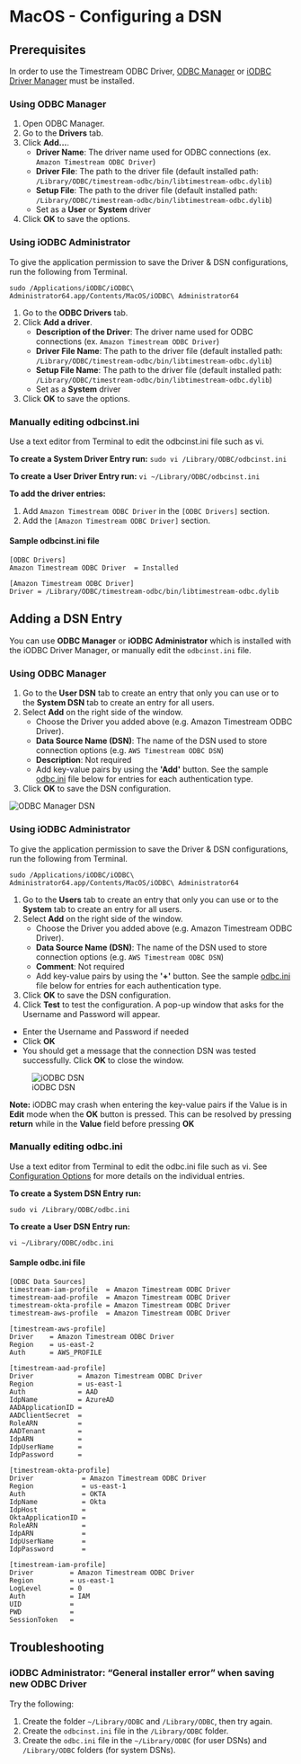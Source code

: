# MacOS - Configuring a DSN

## Prerequisites
In order to use the Timestream ODBC Driver, [ODBC Manager](http://www.odbcmanager.net/) or [iODBC Driver Manager](http://www.iodbc.org/dataspace/doc/iodbc/wiki/iodbcWiki/Downloads) must be installed.

### Using ODBC Manager ###
1. Open ODBC Manager.
2. Go to the **Drivers** tab.
3. Click **Add...**.
    * **Driver Name**: The driver name used for ODBC connections (ex. `Amazon Timestream ODBC Driver`)
    * **Driver File**: The path to the driver file (default installed path: `/Library/ODBC/timestream-odbc/bin/libtimestream-odbc.dylib`)
    * **Setup File**: The path to the driver file (default installed path: `/Library/ODBC/timestream-odbc/bin/libtimestream-odbc.dylib`)
    * Set as a **User** or **System** driver
4. Click **OK** to save the options.

### Using iODBC Administrator ###
To give the application permission to save the Driver & DSN configurations, run the following from Terminal.

`sudo /Applications/iODBC/iODBC\ Administrator64.app/Contents/MacOS/iODBC\ Administrator64`

1. Go to the **ODBC Drivers** tab.
2. Click **Add a driver**.
    * **Description of the Driver**: The driver name used for ODBC connections (ex. `Amazon Timestream ODBC Driver`)
    * **Driver File Name**: The path to the driver file (default installed path: `/Library/ODBC/timestream-odbc/bin/libtimestream-odbc.dylib`)
    * **Setup File Name**: The path to the driver file (default installed path: `/Library/ODBC/timestream-odbc/bin/libtimestream-odbc.dylib`)
    * Set as a **System** driver
3. Click **OK** to save the options.

### Manually editing odbcinst.ini ###
Use a text editor from Terminal to edit the odbcinst.ini file such as vi.

**To create a System Driver Entry run:**
`sudo vi /Library/ODBC/odbcinst.ini`

**To create a User Driver Entry run:**
`vi ~/Library/ODBC/odbcinst.ini`

**To add the driver entries:**
1. Add `Amazon Timestream ODBC Driver` in the `[ODBC Drivers]` section.
2. Add the `[Amazon Timestream ODBC Driver]` section.

#### Sample odbcinst.ini file
```
[ODBC Drivers]
Amazon Timestream ODBC Driver  = Installed

[Amazon Timestream ODBC Driver]
Driver = /Library/ODBC/timestream-odbc/bin/libtimestream-odbc.dylib
```

## Adding a DSN Entry

You can use **ODBC Manager** or **iODBC Administrator** which is installed with the iODBC Driver Manager, or manually edit the `odbcinst.ini` file.

### Using ODBC Manager ###
1. Go to the **User DSN** tab to create an entry that only you can use or to the **System DSN** tab to create an entry for all users.
2. Select **Add** on the right side of the window.
    * Choose the Driver you added above (e.g. Amazon Timestream ODBC Driver).
    * **Data Source Name (DSN)**: The name of the DSN used to store connection options (e.g. `AWS Timestream ODBC DSN`)
    * **Description**: Not required
    * Add key-value pairs by using the **'Add'** button. See the sample [odbc.ini](#odbc_data_source) file below for entries for each authentication type.
3. Click **OK** to save the DSN configuration.

![ODBC Manager DSN](../images/odbc_manager_dsn_default_config.png)

### Using iODBC Administrator ###
To give the application permission to save the Driver & DSN configurations, run the following from Terminal.

`sudo /Applications/iODBC/iODBC\ Administrator64.app/Contents/MacOS/iODBC\ Administrator64`

1. Go to the **Users** tab to create an entry that only you can use or to the **System** tab to create an entry for all users.
2. Select **Add** on the right side of the window.
    * Choose the Driver you added above (e.g. Amazon Timestream ODBC Driver).
    * **Data Source Name (DSN)**: The name of the DSN used to store connection options (e.g. `AWS Timestream ODBC DSN`)
    * **Comment**: Not required
    * Add key-value pairs by using the **'+'** button. See the sample [odbc.ini](#odbc_data_source) file below for entries for each authentication type.
3. Click **OK** to save the DSN configuration.
4. Click **Test** to test the configuration. A pop-up window that asks for the Username and Password will appear.
* Enter the Username and Password if needed
* Click **OK**
* You should get a message that the connection DSN was tested successfully. Click **OK** to close the window.

<figure>
    <img src="../images/iodbc_dsn_default_config.png"
         alt="iODBC DSN">
    <figcaption>iODBC DSN</figcaption>
</figure>


**Note:** iODBC may crash when entering the key-value pairs if the Value is in **Edit** mode when the **OK** button is pressed. This can be resolved by pressing **return** while in the **Value** field before pressing **OK**

### Manually editing odbc.ini ###
Use a text editor from Terminal to edit the odbc.ini file such as vi. See [Configuration Options](./connection-string.md) for more details on the individual entries.

**To create a System DSN Entry run:**

`sudo vi /Library/ODBC/odbc.ini`

**To create a User DSN Entry run:**

`vi ~/Library/ODBC/odbc.ini`

#### <a name="odbc_data_source"></a>Sample odbc.ini file
```
[ODBC Data Sources]
timestream-iam-profile  = Amazon Timestream ODBC Driver
timestream-aad-profile  = Amazon Timestream ODBC Driver
timestream-okta-profile = Amazon Timestream ODBC Driver
timestream-aws-profile  = Amazon Timestream ODBC Driver

[timestream-aws-profile]
Driver    = Amazon Timestream ODBC Driver
Region    = us-east-2
Auth      = AWS_PROFILE

[timestream-aad-profile]
Driver           = Amazon Timestream ODBC Driver
Region           = us-east-1
Auth             = AAD
IdpName          = AzureAD
AADApplicationID = 
AADClientSecret  = 
RoleARN          = 
AADTenant        = 
IdpARN           = 
IdpUserName      = 
IdpPassword      = 

[timestream-okta-profile]
Driver            = Amazon Timestream ODBC Driver
Region            = us-east-1
Auth              = OKTA
IdpName           = Okta
IdpHost           = 
OktaApplicationID = 
RoleARN           = 
IdpARN            = 
IdpUserName       = 
IdpPassword       = 

[timestream-iam-profile]
Driver         = Amazon Timestream ODBC Driver
Region         = us-east-1
LogLevel       = 0
Auth           = IAM
UID            = 
PWD            = 
SessionToken   = 
```

## Troubleshooting

### iODBC Administrator: “General installer error” when saving new ODBC Driver

Try the following:

1. Create the folder `~/Library/ODBC` and `/Library/ODBC`, then try again.
2. Create the `odbcinst.ini` file in the `/Library/ODBC` folder.
3. Create the `odbc.ini` file in the `~/Library/ODBC` (for user DSNs) and `/Library/ODBC` folders (for system DSNs).